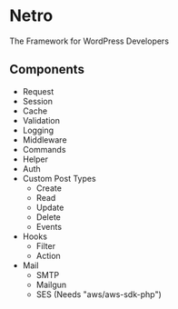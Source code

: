 # Netro
The Framework for WordPress Developers

## Components

- Request
- Session
- Cache
- Validation
- Logging
- Middleware
- Commands
- Helper
- Auth
- Custom Post Types
  - Create
  - Read
  - Update
  - Delete
  - Events
- Hooks
  - Filter
  - Action
- Mail
  - SMTP
  - Mailgun
  - SES (Needs "aws/aws-sdk-php")

